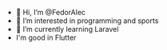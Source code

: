 - 👋 Hi, I’m @FedorAlec
- 👀 I’m interested in programming and sports
- 🌱 I’m currently learning Laravel
- I'm good in Flutter

<!---
Fedaldo/Fedaldo is a ✨ special ✨ repository because its `README.md` (this file) appears on your GitHub profile.
You can click the Preview link to take a look at your changes.
--->
